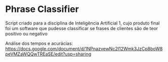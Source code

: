 # Phrase Classifier
Script criado para a disciplina de Inteligência Artificial 1, cujo produto final foi um software que pudesse classificar se frases de clientes são de teor positivo ou negativo

Análise dos tempos e acurácias: https://docs.google.com/document/d/1NPnazvewNc2I12Wmk3JzCp8boW8peVMZaWQQwTREaSE/edit?usp=sharing
